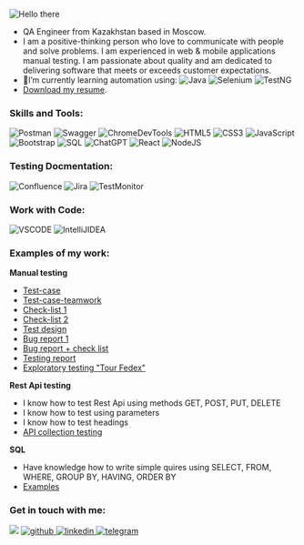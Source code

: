 
![Hello there](https://github.com/OlgaQAworld/OlgaQAworld/assets/146815272/4a1760d0-7a8c-4529-b3c7-86dea4ca2f6c)


- QA Engineer from Kazakhstan based in Moscow.
- I am a positive-thinking person who love to communicate with people and solve problems.
I am experienced in web & mobile applications manual testing. I am passionate about quality and am dedicated to delivering software that meets or exceeds customer expectations. 
- 🌱I’m currently learning automation using:
![Java](https://img.shields.io/badge/java-%2320232a.svg?style=for-the-badge&logo=java&logoColor=%2361DAFB)
![Selenium](https://img.shields.io/badge/Selenium-007ACC?style=for-the-badge&logo=selenium&logoColor=white)
![TestNG](https://img.shields.io/badge/TestNG-%23FF9900.svg?style=for-the-badge&logo=amazon-aws&logoColor=white)
- [Download my resume](https://drive.google.com/file/d/1OW814QIveV4AbuRsAtvvmna6GpO40dB1/view?usp=sharing).


<h3>Skills and Tools:</h3>
<div>
  
![Postman](https://img.shields.io/badge/postman-%23E34F26.svg?style=for-the-badge&logo=postman&logoColor=white) 
![Swagger](https://img.shields.io/badge/swagger-%234ea94b.svg?style=for-the-badge&logo=swagger&logoColor=white)
![ChromeDevTools](https://img.shields.io/badge/ChromeDevTools-%234ea94b.svg?style=for-the-badge&logo=ChromeDevTools&logoColor=white)
![HTML5](https://img.shields.io/badge/html5-%23E34F26.svg?style=for-the-badge&logo=html5&logoColor=white)
![CSS3](https://img.shields.io/badge/css3-%231572B6.svg?style=for-the-badge&logo=css3&logoColor=white)
![JavaScript](https://img.shields.io/badge/javascript-%23323330.svg?style=for-the-badge&logo=javascript&logoColor=%23F7DF1E)
![Bootstrap](https://img.shields.io/badge/bootstrap-%23563D7C.svg?style=for-the-badge&logo=bootstrap&logoColor=white)
![SQL](https://img.shields.io/badge/SQL-%234ea94b.svg?style=for-the-badge&logo=sql&logoColor=white)
![ChatGPT](https://img.shields.io/badge/chatGPT-74aa9c?style=for-the-badge&logo=openai&logoColor=white)
![React](https://img.shields.io/badge/react-%2320232a.svg?style=for-the-badge&logo=react&logoColor=%2361DAFB)
![NodeJS](https://img.shields.io/badge/node.js-6DA55F?style=for-the-badge&logo=node.js&logoColor=white)
</div>

<h3>Testing Docmentation:</h3>
<div>

![Confluence](https://img.shields.io/badge/confluence-%231572B6.svg?style=for-the-badge&logo=confluence&logoColor=white)
![Jira](https://img.shields.io/badge/Jira-%231572B6.svg?style=for-the-badge&logo=jira&logoColor=white)
![TestMonitor](https://img.shields.io/badge/testmonitor-%234ea94b.svg?style=for-the-badge&logo=testmonitor&logoColor=white)  
</div> 

<h3>Work with Code:</h3>
<div>

![VSCODE](https://img.shields.io/badge/vscode-%231572B6.svg?style=for-the-badge&logo=vscode&logoColor=white)
![IntelliJIDEA](https://img.shields.io/badge/intellijidea-%2320232a.svg?style=for-the-badge&logo=intellijidea&logoColor=%2361DAFB)
</div> 


 <h3>Examples of my work:</h3>
 <div>

 __Manual testing__
   
 - [Test-case](https://docs.google.com/spreadsheets/d/1eDeeOPH_Lhdn3Yv2D-gdR8vNqMyvMrTmD1dvg8h_AL0/edit?usp=sharing)
 - [Test-case-teamwork](https://docs.google.com/spreadsheets/d/1CMXWlYc1VeqBqQxsrmiAJGcWM2AGSGG7Xa3CT0O1z28/edit?usp=sharing)
 - [Check-list 1](https://docs.google.com/spreadsheets/d/1Vp7LoLD8kXLUF0RhRTz_6cbHxh3tKoRMZnFkdoUEGrw/edit?usp=sharing)
 - [Check-list 2](https://docs.google.com/document/d/1Fcrp-6LXirkMuOAh2cc26C3B4qaegjNbDtSk5l9H7Fs/edit?usp=sharing)
 - [Test design](https://drive.google.com/file/d/1wMMhi9Z_d4bL0od_avBGy5vYkaytc19W/view?usp=sharing)
 - [Bug report 1](https://docs.google.com/spreadsheets/d/1ak7nX7TWjZ8mPW8HqXlNuSFpKsGu56vGQmiklQreWgU/edit?usp=sharing)
 - [Bug report + check list](https://docs.google.com/spreadsheets/d/1lUsXoreM9jn2MACGAx73i2gXUXAt0oO70JZZKJGgwPY/edit?usp=sharing)
 - [Testing report](https://docs.google.com/document/d/1_xmZzVTad6VP_RJ5H2L_yRnS119nuu6AvbRDm3Xw9NU/edit?usp=sharing)
 - [Exploratory testing "Tour Fedex"](https://drive.google.com/file/d/1U7hO1TzNg6i-TIhSipYAMnwjLzW2Ym_X/view?usp=sharing)

 __Rest Api testing__

 - I know how to test Rest Api using methods GET, POST, PUT, DELETE
 - I know how to test using parameters
 - I know how to test headings
 - [API collection testing](https://drive.google.com/file/d/1KRznwOX7LimZsafeHf-9JkzB-hTh5cqU/view?usp=sharing)
    
 __SQL__

  - Have knowledge how to write simple quires using SELECT, FROM, WHERE, GROUP BY, HAVING, ORDER BY
  - [Examples](https://docs.google.com/spreadsheets/d/1NkJY7gMgvUNX5q3ma6WMOuZA649s_JDl/edit?usp=sharing&ouid=115672572273097717847&rtpof=true&sd=true)
 </div>

 <h3>Get in touch with me:</h3>

<div>

<a href="mailto:olyayevtyunina@gmail.com">
<img src="https://img.shields.io/badge/Gmail-D14836?style=for-the-badge&logo=gmail&logoColor=white"/></a>
<a href="https://github.com/OlgaQAworld" target="_blank">
<img src=https://img.shields.io/badge/github-%2324292e.svg?&style=for-the-badge&logo=github&logoColor=white alt=github />
</a>
<a href="https://www.linkedin.com/in/olga-yevtyunina-a3a81057/" target="_blank">
<img src=https://img.shields.io/badge/linkedin-%231E77B5.svg?&style=for-the-badge&logo=linkedin&logoColor=white alt=linkedin  />
</a>  
<a href="https://t.me/OlyaYevtyunina" target="_blank">
<img src=https://img.shields.io/badge/telegram-%231E77B5.svg?&style=for-the-badge&logo=telegram&logoColor=white alt=telegram  />
</a> 
</div>




 

 
 
 




